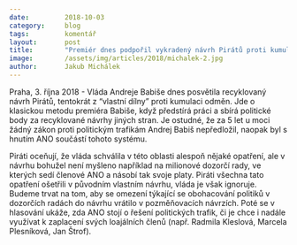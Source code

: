 ```yaml
---
date:         2018-10-03
category:     blog
tags:         komentář
layout:       post
title:        "Premiér dnes podpořil vykradený návrh Pirátů proti kumulaci odměn politiků"
image:        /assets/img/articles/2018/michalek-2.jpg
author:       Jakub Michálek
---
```


Praha, 3. října 2018 - Vláda Andreje Babiše dnes posvětila recyklovaný návrh Pirátů, tentokrát z “vlastní dílny” proti kumulaci odměn. Jde o klasickou metodu premiéra Babiše, když předstírá práci a sbírá politické body za recyklované návrhy jiných stran. Je ostudné, že za 5 let u moci žádný zákon proti politickým trafikám Andrej Babiš nepředložil, naopak byl s hnutím ANO součástí tohoto systému. 

Piráti oceňují, že vláda schválila v této oblasti alespoň nějaké opatření, ale v návrhu bohužel není myšleno například na milionové dozorčí rady, ve kterých sedí členové ANO a násobí tak svoje platy. Piráti všechna tato opatření ošetřili v původním vlastním návrhu, vláda je však ignoruje. Budeme trvat na tom, aby se omezení týkající se obohacování politiků v dozorčích radách do návrhu vrátilo v pozměňovacích návrzích. Poté se v hlasování ukáže, zda ANO stojí o řešení politických trafik, či je chce i nadále využívat k zaplacení svých loajálních členů (např. Radmila Kleslová, Marcela Plesníková, Jan Štrof).
